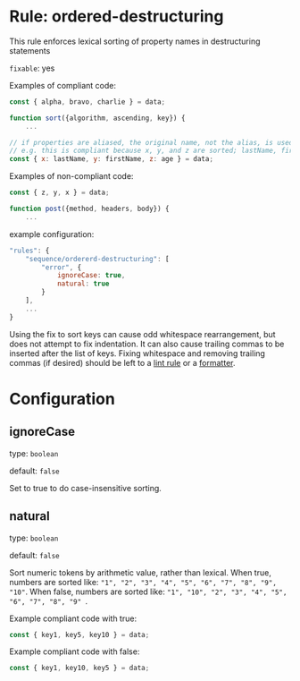 # Rule: ordered-destructuring

This rule enforces lexical sorting of property names in destructuring statements

`fixable`: yes

Examples of compliant code:

```javascript
const { alpha, bravo, charlie } = data;

function sort({algorithm, ascending, key}) {
    ...

// if properties are aliased, the original name, not the alias, is used for sorting
// e.g. this is compliant because x, y, and z are sorted; lastName, firstName, and age are ignored
const { x: lastName, y: firstName, z: age } = data;
```

Examples of non-compliant code:
```javascript
const { z, y, x } = data;

function post({method, headers, body}) {
    ...
```

example configuration:
```javascript
"rules": {
    "sequence/ordererd-destructuring": [
        "error", {
            ignoreCase: true,
            natural: true
        }
    ],
    ...
}
```

Using the fix to sort keys can cause odd whitespace rearrangement, but does not attempt to fix indentation. It can also cause trailing commas to be inserted after the list of keys. Fixing whitespace and removing trailing commas (if desired) should be left to a [lint rule](https://eslint.style/rules/default/comma-dangle) or a [formatter](https://github.com/prettier/prettier).

# Configuration

## ignoreCase

type: `boolean`

default: `false`

Set to true to do case-insensitive sorting.

## natural

type: `boolean`

default: `false`

Sort numeric tokens by arithmetic value, rather than lexical. When true, numbers are sorted like:
`"1", "2", "3", "4", "5", "6", "7", "8", "9", "10"`. When false, numbers are sorted like: `"1", "10", "2", "3", "4", "5", "6", "7", "8", "9" `.

Example compliant code with true:

```javascript
const { key1, key5, key10 } = data;
```

Example compliant code with false:

```javascript
const { key1, key10, key5 } = data;
```
